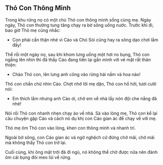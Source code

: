 ## Thỏ Con Thông Minh

Trong khu rừng nọ có một chú Thỏ con thông minh sống cùng mẹ. Ngày ngày, Thỏ con thường tung tăng chạy ra bờ sông uống nước. Trước khi đi, bao giờ Thỏ mẹ cũng nhắc:

- Con phải cẩn thận nhé vì Cáo và Chó Sói cũng hay ra sông dạo chơi lắm đấy!

Thể rồi một ngày nọ, sau khi khom lưng uống một hơi no bụng, Thỏ con ngẩng lên nhìn thì đã thấy Cáo đang tiến lại gần mình với vẻ mặt rất thân thiện:

- Chào Thỏ con, lên lưng anh cõng vào rừng hái nấm và hoa nào!

Thỏ con chần chừ nhìn Cáo. Chợt nhớ lời mẹ dặn, Thỏ con hồ hởi, tươi cười nói:

- Em thích lắm nhưng anh Cáo ơi, chờ em về nhà lấy nón đội che nắng đã nhé!

Nói rồi Thỏ con nhanh nhẹn chạy ào về nhà. Sà vào lòng mẹ, Thỏ con kể lại câu chuyện gặp Cáo và cách nó dụ khị con Cáo gian ác để chạy về với mẹ.

Thỏ mẹ ôm Thỏ con vào lòng, khen con thông minh và nhanh trí.

Ngoài bờ sông, con Cáo gian ác và ngờ nghệch cứ đứng chờ mãi, chờ mãi mà không thấy Thỏ con trở lại. 

Cuối cùng, khi ông mặt trời đã đi ngủ, nó không thể chờ được nữa nên đành ôm cái bụng đói meo lủi về rừng.
